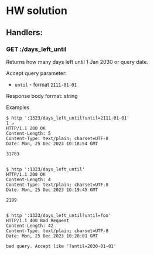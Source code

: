 # HW solution

## Handlers:

### GET :/days_left_until
Returns how many days left until 1 Jan 2030 or query date.

Accept query parameter:
- `until` - format `2111-01-01`

Response body format: string

Examples
```
$ http ':1323/days_left_until?until=2111-01-01'                                                   1 ↵
HTTP/1.1 200 OK
Content-Length: 5
Content-Type: text/plain; charset=UTF-8
Date: Mon, 25 Dec 2023 10:18:54 GMT

31783


$ http ':1323/days_left_until'                 
HTTP/1.1 200 OK
Content-Length: 4
Content-Type: text/plain; charset=UTF-8
Date: Mon, 25 Dec 2023 10:19:45 GMT

2199


$ http ':1323/days_left_until?until=foo'       
HTTP/1.1 400 Bad Request
Content-Length: 42
Content-Type: text/plain; charset=UTF-8
Date: Mon, 25 Dec 2023 10:20:01 GMT

bad query. Accept like '?until=2030-01-01'
```
